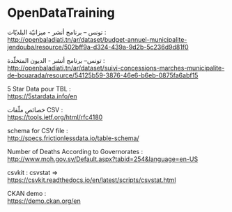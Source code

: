 # OpenDataTraining

تونس – برنامج أنشر - ميزانيّة البلديّات :  
http://openbaladiati.tn/ar/dataset/budget-annuel-municipalite-jendouba/resource/502bff9a-d324-439a-9d2b-5c236d9d81f0



تونس– برنامج أنشر - الديون المتخلّدة :  
http://openbaladiati.tn/ar/dataset/suivi-concessions-marches-municipalite-de-bouarada/resource/54125b59-3876-46e6-b6eb-0875fa6abf15



5 Star Data pour TBL :  
https://5stardata.info/en



خصائص ملّفات CSV :  
https://tools.ietf.org/html/rfc4180



schema for CSV file :  
http://specs.frictionlessdata.io/table-schema/ 



Number of Deaths According to Governorates :  
http://www.moh.gov.sy/Default.aspx?tabid=254&language=en-US



csvkit : csvstat =>  
https://csvkit.readthedocs.io/en/latest/scripts/csvstat.html


CKAN demo :  
https://demo.ckan.org/en

